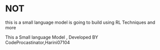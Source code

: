 # NOT
this is a small language model is going to build using RL Techniques and more














This a Small language Model , Developed BY CodeProcastinator,Harini07104
